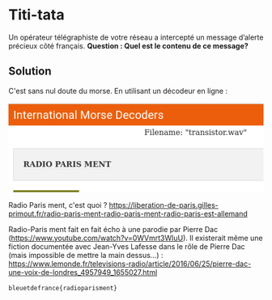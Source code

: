# Titi-tata

Un opérateur télégraphiste de votre réseau  a intercepté un message d’alerte précieux côté français. **Question : Quel est le contenu de ce message?**

## Solution

C'est sans nul doute du morse. En utilisant un décodeur en ligne :

![image-20220508174351821](img/image-20220508174351821.png)

Radio Paris ment, c'est quoi ? https://liberation-de-paris.gilles-primout.fr/radio-paris-ment-radio-paris-ment-radio-paris-est-allemand

Radio-Paris ment fait en fait écho à une parodie par Pierre Dac (https://www.youtube.com/watch?v=0WVmrt3WIuU). Il existerait même une fiction documentée avec Jean-Yves Lafesse dans le rôle de Pierre Dac (mais impossible de mettre la main dessus...) : https://www.lemonde.fr/televisions-radio/article/2016/06/25/pierre-dac-une-voix-de-londres_4957949_1655027.html

```
bleuetdefrance{radioparisment}
```

